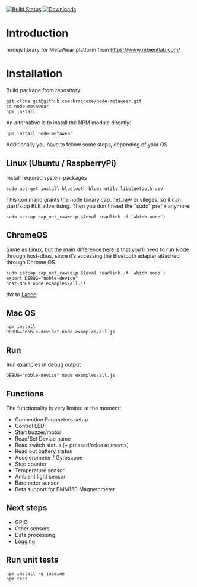 [![Build Status](https://travis-ci.org/brainexe/node-metawear.svg?branch=master)](https://travis-ci.org/brainexe/node-metawear)
[![Downloads](https://img.shields.io/npm/dt/node-metawear.svg)]()

# Introduction
nodejs library for MetaWear platform from https://www.mbientlab.com/

# Installation
Build package from repository:
```
git clone git@github.com:brainexe/node-metawear.git
cd node-metawear
npm install
```
An alternative is to install the NPM module directly:
```
npm install node-metawear
```

Additionally you have to follow some steps, depending of your OS

## Linux (Ubuntu / RaspberryPi)
Install required system packages
```
sudo apt-get install bluetooth bluez-utils libbluetooth-dev
```
This command grants the node binary cap_net_raw privileges, so it can start/stop BLE advertising. Then you don't need the "sudo" prefix anymore:
```
sudo setcap cap_net_raw+eip $(eval readlink -f `which node`)
```

## ChromeOS
Same as Linux, but the main difference here is that you’ll need to run Node through host-dbus, since it’s accessing the Bluetooth adapter attached through Chrome OS.
```
sudo setcap cap_net_raw+eip $(eval readlink -f `which node`)
export DEBUG="noble-device" 
host-dbus node examples/all.js
```
thx to [Lance](http://www.polyglotprogramminginc.com/using-metawear-with-node-js/)

## Mac OS
```
npm install
DEBUG="noble-device" node examples/all.js
```

## Run
Run examples in debug output
```
DEBUG="noble-device" node examples/all.js
```

## Functions
The functionality is very limited at the moment:
- Connection Parameters setup
- Control LED
- Start buzzer/motor
- Read/Set Device name
- Read switch status (+ pressed/release events)
- Read out battery status
- Accelerometer / Gyroscope
- Step counter
- Temperature sensor
- Ambient light sensor
- Barometer sensor
- Beta support for BMM150 Magnetometer

## Next steps
- GPIO
- Other sensors
- Data processing
- Logging

## Run unit tests
```
npm install -g jasmine
npm test
```
